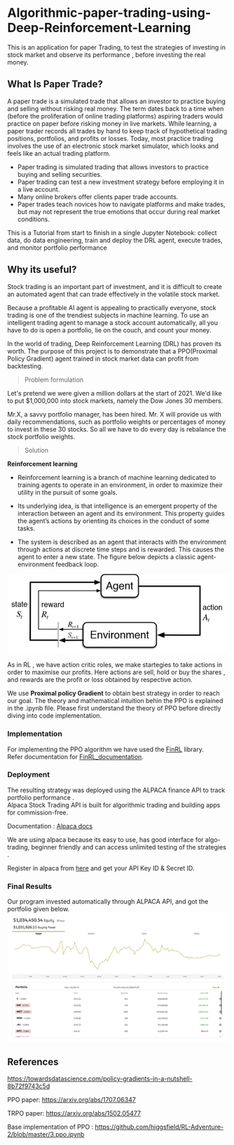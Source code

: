 # Algorithmic-paper-trading-using-Deep-Reinforcement-Learning

This is an application for paper Trading, to test the strategies of investing in stock market and observe its performance , before investing the real money.

## What Is Paper Trade?
A paper trade is a simulated trade that allows an investor to practice buying and selling without risking real money. The term dates back to a time when (before the proliferation of online trading platforms) aspiring traders would practice on paper before risking money in live markets. While learning, a paper trader records all trades by hand to keep track of hypothetical trading positions, portfolios, and profits or losses. Today, most practice trading involves the use of an electronic stock market simulator, which looks and feels like an actual trading platform.

* Paper trading is simulated trading that allows investors to practice buying and selling securities.
* Paper trading can test a new investment strategy before employing it in a live account.
* Many online brokers offer clients paper trade accounts.
* Paper trades teach novices how to navigate platforms and make trades, but may not represent the true emotions that occur during real market conditions.

This is a Tutorial from start to finish in a single Jupyter Notebook: collect data, do data engineering, train and deploy the DRL agent, execute trades, and monitor portfolio performance

## Why its useful?

Stock trading is an important part of investment, and it is difficult to create an automated agent that can trade effectively in the volatile stock market.<br />

Because a profitable AI agent is appealing to practically everyone, stock trading is one of the trendiest subjects in machine learning. To use an intelligent trading agent to manage a stock account automatically, all you have to do is open a portfolio, lie on the couch, and count your money.<br />

In the world of trading, Deep Reinforcement Learning (DRL) has proven its worth. The purpose of this project is to demonstrate that a PPO(Proximal Policy Gradient) agent trained in stock market data can profit from backtesting.

> Problem formulation

Let's pretend we were given a million dollars at the start of 2021. We'd like to put $1,000,000 into stock markets, namely the Dow Jones 30 members.<br />

Mr.X, a savvy portfolio manager, has been hired. Mr. X will provide us with daily recommendations, such as portfolio weights or percentages of money to invest in these 30 stocks. So all we have to do every day is rebalance the stock portfolio weights.

> Solution



**Reinforcement learning**<br/>

* Reinforcement learning is a branch of machine learning dedicated to training agents to operate in an environment, in order to maximize their utility in the pursuit of some goals.

* Its underlying idea, is that intelligence is an emergent property of the interaction between an agent and its environment. This property guides the agent’s actions by orienting its choices in the conduct of some tasks.

* The system is described as an agent that interacts with the environment through actions at discrete time steps and is rewarded. This causes the agent to enter a new state. The figure below depicts a classic agent-environment feedback loop.

![This is an image](RL.JPG)

As in RL , we have action critic roles, we make startegies to take actions in order to maximise our profits. Here actions are sell, hold or buy the shares , and rewards are the profit or loss obtained by respective action.

We use **Proximal policy Gradient** to obtain best strategy in order to reach our goal. The theory and mathematical intuition behin the PPO is explained in the .ipynb file. Please first understand the theory of PPO before directly diving into code implementation.

### Implementation
For implementing the PPO algorithm we have used the [FinRL](http://finrl.org/) library.<br />
Refer documentation for [FinRL_documentation](https://finrl.readthedocs.io/en/latest/index.html). 
### Deployment
The resulting strategy was deployed using the ALPACA finance API to track portfolio performance .<br/>
Alpaca Stock Trading API is built for algorithmic trading and building apps for commission-free.

Documentation : [Alpaca docs](https://alpaca.markets/docs/)

We are using alpaca because its easy to use, has good interface for algo-trading, beginner friendly and can access unlimited testing of the strategies .

Register in alpaca from [here](https://alpaca.markets) and get your API Key ID & Secret ID.

### Final Results

Our program invested automatically through ALPACA API, and got the portfolio given below.
![This is an image](portfolio.JPG)


## References

https://towardsdatascience.com/policy-gradients-in-a-nutshell-8b72f9743c5d

PPO paper: https://arxiv.org/abs/1707.06347

TRPO paper: https://arxiv.org/abs/1502.05477

Base implementation of PPO : https://github.com/higgsfield/RL-Adventure-2/blob/master/3.ppo.ipynb
